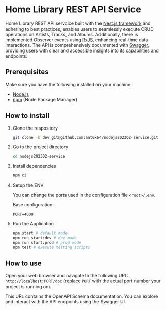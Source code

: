 # Home Library REST API Service

Home Library REST API servcice built with the [Nest.js framework](https://github.com/nestjs/nest) and adhering to best practices, enables users to seamlessly execute CRUD operations on Artists, Tracks, and Albums. Additionally, there is implemented Observer events using [RxJS](https://github.com/ReactiveX/rxjs), enhancing real-time data interactions. The API is comprehensively documented with [Swagger](https://github.com/swagger-api/swagger-ui), providing users with clear and accessible insights into its capabilities and endpoints.


## Prerequisites

Make sure you have the following installed on your machine:

- [Node.js](https://nodejs.org/)
- [npm](https://www.npmjs.com/) (Node Package Manager)


## How to install

1. Clone the respository
   ```bash
   git clone -b dev git@github.com:ant0x64/nodejs2023Q2-service.git
2. Go to the project directory
    ```bash
    cd nodejs2023Q2-service
    ```
3. Install dependencies
    ```bash
    npm ci
    ```
4. Setup the ENV
   
    You can change the ports used in the configuration file `<root>/.env`.

    Base configuration:
    ```env
    PORT=4000
    ```
5. Run the Application
   ```bash
   npm start # default mode
   npm run start:dev # dev mode
   npm run start:prod # prod mode
   npm test # execute testing scripts
   ```

## How to use

Open your web browser and navigate to the following URL: `http://localhost:PORT/doc` (replace `PORT` with the actual port number your project is running on). 

This URL contains the OpenAPI Schema documentation. You can explore and interact with the API endpoints using the Swagger UI.
